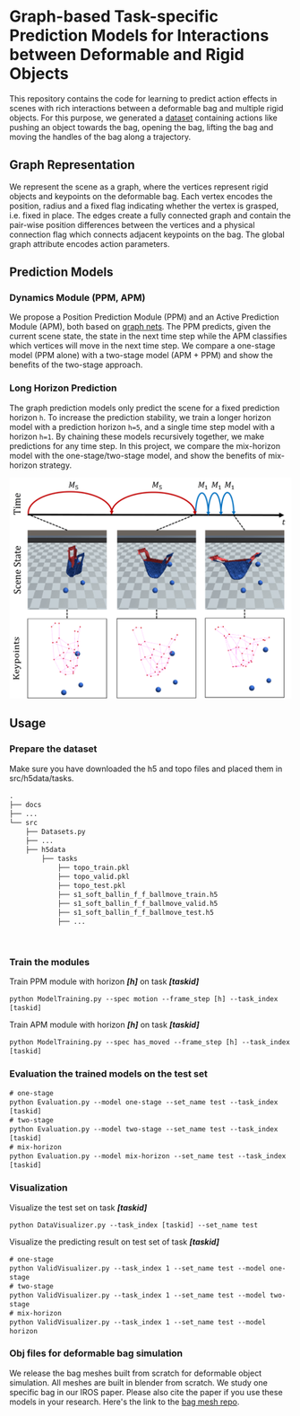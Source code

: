 # Graph-based Task-specific Prediction Models for Interactions between Deformable and Rigid Objects

This repository contains the code for learning to predict action effects in scenes with rich interactions between a deformable bag and multiple rigid objects.
For this purpose, we generated a [dataset](https://github.com/wengzehang/deformable_rigid_interaction_prediction/blob/main/docs/dataset.md) containing actions like pushing an object towards the bag, opening the bag, lifting the bag and moving the handles of the bag along a trajectory.

## Graph Representation

We represent the scene as a graph, where the vertices represent rigid objects and keypoints on the deformable bag.
Each vertex encodes the position, radius and a fixed flag indicating whether the vertex is grasped, i.e. fixed in place.
The edges create a fully connected graph and contain the pair-wise position differences between the vertices and a physical connection flag which connects adjacent keypoints on the bag.
The global graph attribute encodes action parameters.

## Prediction Models

### Dynamics Module (PPM, APM)

We propose a Position Prediction Module (PPM) and an Active Prediction Module (APM), both based on [graph nets](https://github.com/deepmind/graph_nets).
The PPM predicts, given the current scene state, the state in the next time step while the APM classifies which vertices will move in the next time step.
We compare a one-stage model (PPM alone) with a two-stage model (APM + PPM) and show the benefits of the two-stage approach.

### Long Horizon Prediction

The graph prediction models only predict the scene for a fixed prediction horizon ```h```. 
To increase the prediction stability, we train a longer horizon model with a prediction horizon ```h=5```, 
and a single time step model with a horizon ```h=1```. 
By chaining these models recursively together, we make predictions for any time step. In this project, we compare the 
mix-horizon model with the one-stage/two-stage model, and show the benefits of mix-horizon strategy.

![mix-horizon prediction model](figures/mix-horizon-prediction.png)

## Usage
### Prepare the dataset
Make sure you have downloaded the h5 and topo files and placed them in src/h5data/tasks.
```
.
├── docs
├── ...
└── src
    ├── Datasets.py
    ├── ...
    ├── h5data
        ├── tasks
            ├── topo_train.pkl
            ├── topo_valid.pkl
            ├── topo_test.pkl
            ├── s1_soft_ballin_f_f_ballmove_train.h5
            ├── s1_soft_ballin_f_f_ballmove_valid.h5
            ├── s1_soft_ballin_f_f_ballmove_test.h5
            ├── ...



```

### Train the modules
Train PPM module with horizon ***[h]*** on task ***[taskid]***
``` 
python ModelTraining.py --spec motion --frame_step [h] --task_index [taskid]
```
Train APM module with horizon ***[h]*** on task ***[taskid]***
```
python ModelTraining.py --spec has_moved --frame_step [h] --task_index [taskid]
```

### Evaluation the trained models on the test set
```
# one-stage
python Evaluation.py --model one-stage --set_name test --task_index [taskid]
# two-stage
python Evaluation.py --model two-stage --set_name test --task_index [taskid]
# mix-horizon
python Evaluation.py --model mix-horizon --set_name test --task_index [taskid]
```

### Visualization
Visualize the test set on task ***[taskid]***
```
python DataVisualizer.py --task_index [taskid] --set_name test
```

Visualize the predicting result on test set of task ***[taskid]***

```
# one-stage
python ValidVisualizer.py --task_index 1 --set_name test --model one-stage
# two-stage
python ValidVisualizer.py --task_index 1 --set_name test --model two-stage
# mix-horizon
python ValidVisualizer.py --task_index 1 --set_name test --model horizon
```

### Obj files for deformable bag simulation
We release the bag meshes built from scratch for deformable object simulation. All meshes are built in blender from scratch. We study one specific bag in our IROS paper. Please also cite the paper if you use these models in your research. Here's the link to the [bag mesh repo](https://kth.box.com/shared/static/jzl6la0n7e0xn5mnu3n639e0e9jcvi31.zip).

